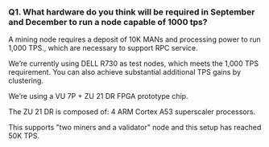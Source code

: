 ### Q1. What hardware do you think will be required in September and December to run a node capable of 1000 tps?

A mining node requires a deposit of 10K MANs and processing power to run 1,000 TPS., which are necessary to support RPC service.

We’re currently using DELL R730 as test nodes, which meets the 1,000 TPS requirement. You can also achieve substantial additional TPS gains by clustering.

We’re using a VU 7P + ZU 21 DR FPGA prototype chip. 

The ZU 21 DR is composed of: 4 ARM Cortex A53  superscaler processors. 

This supports "two miners and a validator" node and this setup has reached 50K TPS.